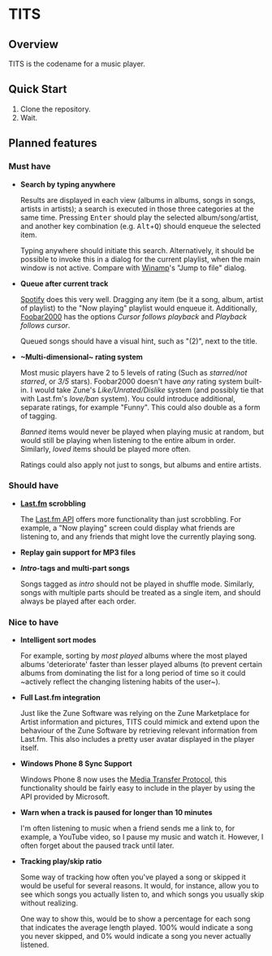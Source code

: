TITS
====

Overview
--------

TITS is the codename for a music player. 

Quick Start
-----------

1. Clone the repository.
2. Wait.

Planned features
----------------

### Must have

* **Search by typing anywhere**

  Results are displayed in each view (albums in albums, songs in songs, artists in artists); a
  search is executed in those three categories at the same time. Pressing <kbd>Enter</kbd> should
  play the selected album/song/artist, and another key combination (e.g.
  <kbd>Alt</kbd>+<kbd>Q</kbd>) should enqueue the selected item.

  Typing anywhere should initiate this search. Alternatively, it should be possible to invoke this
  in a dialog for the current playlist, when the main window is not active. Compare with
  [Winamp](http://www.winamp.com/)'s "Jump to file" dialog.

* **Queue after current track**

  [Spotify](http://www.spotify.com/) does this very well. Dragging any item (be it a song, album,
  artist of playlist) to the "Now playing" playlist would enqueue it. Additionally,
  [Foobar2000](http://www.foobar2000.org/) has the options *Cursor follows playback* and *Playback
  follows cursor*.

  Queued songs should have a visual hint, such as "(2)", next to the title.

* **~Multi-dimensional~ rating system**
  
  Most music players have 2 to 5 levels of rating (Such as *starred/not starred*, or *3/5* stars).
  Foobar2000 doesn't have *any* rating system built-in. I would take Zune's *Like/Unrated/Dislike*
  system (and possibly tie that with Last.fm's *love/ban* system). You could introduce additional,
  separate ratings, for example "Funny". This could also double as a form of tagging.

  *Banned* items would never be played when playing music at random, but would still be playing when
  listening to the entire album in order. Similarly, *loved* items should be played more often.

  Ratings could also apply not just to songs, but albums and entire artists.

### Should have

* **[Last.fm](http://www.last.fm/) scrobbling**

  The [Last.fm API](http://www.last.fm/api) offers more functionality than just scrobbling. For
  example, a "Now playing" screen could display what friends are listening to, and any friends that
  might love the currently playing song.

* **Replay gain support for MP3 files**

* ***Intro*-tags and multi-part songs**

  Songs tagged as *intro* should not be played in shuffle mode. Similarly, songs with multiple parts
  should be treated as a single item, and should always be played after each order.

### Nice to have
* **Intelligent sort modes**
  
  For example, sorting by _most played_ albums where the most played albums 'deteriorate' faster than 
  lesser played albums (to prevent certain albums from dominating the list for a long period of time
  so it could ~actively reflect the changing listening habits of the user~).

* **Full Last.fm integration**

  Just like the Zune Software was relying on the Zune Marketplace for Artist information and
  pictures, TITS could mimick and extend upon the behaviour of the Zune Software by retrieving
  relevant information from Last.fm. This also includes a pretty user avatar displayed in the player
  itself.

* **Windows Phone 8 Sync Support**

  Windows Phone 8 now uses the 
  [Media Transfer Protocol](http://en.wikipedia.org/wiki/Media_Transfer_Protocol), 
  this functionality should be fairly easy to include in the player by using the API provided by 
  Microsoft.

* **Warn when a track is paused for longer than 10 minutes**

  I'm often listening to music when a friend sends me a link to, for example, a YouTube video, so I
  pause my music and watch it. However, I often forget about the paused track until later.

* **Tracking play/skip ratio**

  Some way of tracking how often you've played a song or skipped it would be useful for several
  reasons. It would, for instance, allow you to see which songs you actually listen to, and which
  songs you usually skip without realizing.

  One way to show this, would be to show a percentage for each song that indicates the average
  length played. 100% would indicate a song you never skipped, and 0% would indicate a song you
  never actually listened.
